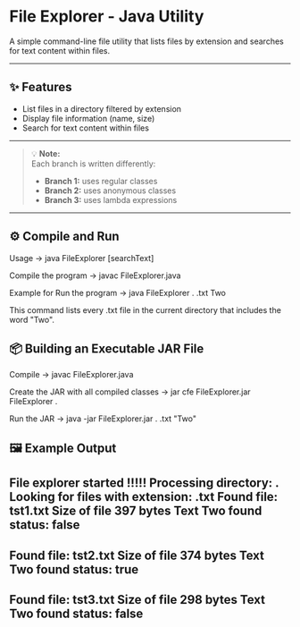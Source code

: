 # File Explorer - Java Utility

A simple command-line file utility that lists files by extension and searches for text content within files.

---

## ✨ Features
- List files in a directory filtered by extension  
- Display file information (name, size)  
- Search for text content within files  

---

> 💡 **Note:**  
> Each branch is written differently:  
> - **Branch 1:** uses regular classes  
> - **Branch 2:** uses anonymous classes  
> - **Branch 3:** uses lambda expressions  

---

## ⚙️ Compile and Run

 Usage -> java FileExplorer <directory> <extension> [searchText]

 Compile the program -> javac FileExplorer.java

 Example for Run the program -> java FileExplorer . .txt Two

 This command lists every .txt file in the current directory that includes the word "Two".


## 📦 Building an Executable JAR File
 Compile -> javac FileExplorer.java

 Create the JAR with all compiled classes -> jar cfe FileExplorer.jar FileExplorer .

 Run the JAR -> java -jar FileExplorer.jar . .txt "Two"

## 🖼️ Example Output
File explorer started !!!!!
Processing directory: .
Looking for files with extension: .txt
Found file: tst1.txt
Size of file 397 bytes
Text Two found status: false    
--------------------------------
Found file: tst2.txt
Size of file 374 bytes
Text Two found status: true     
--------------------------------
Found file: tst3.txt
Size of file 298 bytes
Text Two found status: false    
--------------------------------
```bash

